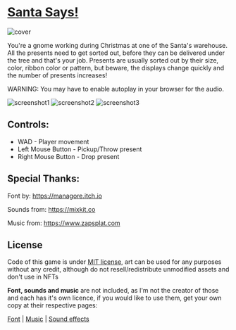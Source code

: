 # [Santa Says!](https://duzda.itch.io/santa-says)
![cover](https://img.itch.zone/aW1nLzc4MTg1MDIucG5n/315x250%23c/DNFCRn.png)

You're a gnome working during Christmas at one of the Santa's warehouse. All the presents need to get sorted out, before they can be delivered under the tree and that's your job. Presents are usually sorted out by their size, color, ribbon color or pattern, but beware, the displays change quickly and the number of presents increases!

WARNING: You may have to enable autoplay in your browser for the audio.

![screenshot1](https://img.itch.zone/aW1hZ2UvMTM0MzM0MS83ODE4NTE2LnBuZw==/250x600/Pez%2Bnm.png)
![screenshot2](https://img.itch.zone/aW1hZ2UvMTM0MzM0MS83ODE4NTE3LnBuZw==/250x600/k%2FANaP.png)
![screenshot3](https://img.itch.zone/aW1hZ2UvMTM0MzM0MS83ODE4NTE4LnBuZw==/250x600/f4MB16.png)

## Controls:
- WAD - Player movement
- Left Mouse Button - Pickup/Throw present
- Right Mouse Button - Drop present 

## Special Thanks:  
Font by: https://managore.itch.io

Sounds from: https://mixkit.co

Music from: https://www.zapsplat.com


## License
Code of this game is under [MIT license](LICENSE), art can be used for any purposes without any credit, although do not resell/redistribute unmodified assets and don't use in NFTs

**Font, sounds and music** are not included, as I'm not the creator of those and each has it's own licence, if you would like to use them, get your own copy at their respective pages:

[Font](https://managore.itch.io/m5x7) |
[Music](https://www.zapsplat.com/music/christmas-funk-a-saxophone-driven-fun-funk-festive-funk-piece/) |
[Sound effects](https://mixkit.co/free-sound-effects/game/)